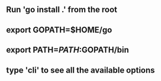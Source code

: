 ## Run 'go install .' from the root
## export GOPATH=$HOME/go
## export PATH=$PATH:$GOPATH/bin
## type 'cli' to see all the available options
